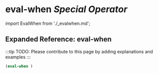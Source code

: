 # **eval-when** *Special Operator*

import EvalWhen from './_evalwhen.md';

<EvalWhen />

## Expanded Reference: eval-when

:::tip
TODO: Please contribute to this page by adding explanations and examples
:::

```lisp
(eval-when )
```
